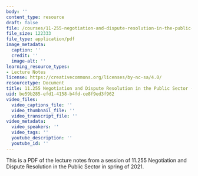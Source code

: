 ```yaml
---
body: ''
content_type: resource
draft: false
file: /courses/11-255-negotiation-and-dispute-resolution-in-the-public-sector-spring-2021/mit11_255s21_lec9.pdf
file_size: 122333
file_type: application/pdf
image_metadata:
  caption: ''
  credit: ''
  image-alt: ''
learning_resource_types:
- Lecture Notes
license: https://creativecommons.org/licenses/by-nc-sa/4.0/
resourcetype: Document
title: 11.255 Negotiation and Dispute Resolution in the Public Sector - Lecture 9
uid: be59b285-efd1-4158-b4fd-ce8f9ed3f962
video_files:
  video_captions_file: ''
  video_thumbnail_file: ''
  video_transcript_file: ''
video_metadata:
  video_speakers: ''
  video_tags: ''
  youtube_description: ''
  youtube_id: ''
---
```

This is a PDF of the lecture notes from a session of 11.255 Negotiation and Dispute Resolution in the Public Sector in spring of 2021.